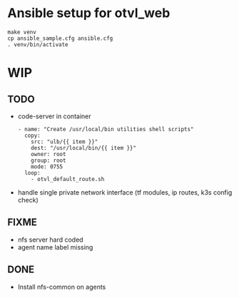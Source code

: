# Ansible setup for otvl_web

    make venv
    cp ansible_sample.cfg ansible.cfg
    . venv/bin/activate

# WIP

## TODO

- code-server in container

      - name: "Create /usr/local/bin utilities shell scripts"
        copy:
          src: "ulb/{{ item }}"
          dest: "/usr/local/bin/{{ item }}"
          owner: root
          group: root
          mode: 0755
        loop:
          - otvl_default_route.sh

- handle single private network interface (tf modules, ip routes, k3s config check)


## FIXME

- nfs server hard coded
- agent name label missing

## DONE

- Install nfs-common on agents
